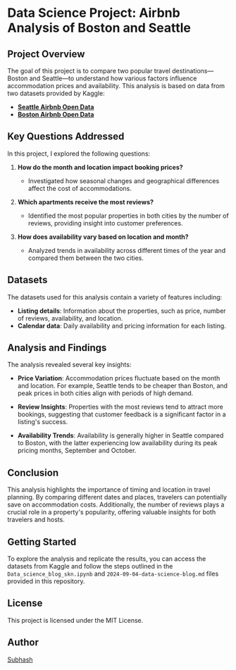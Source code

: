 # Data Science Project: Airbnb Analysis of Boston and Seattle

## Project Overview

The goal of this project is to compare two popular travel destinations—Boston and Seattle—to understand how various factors influence accommodation prices and availability. This analysis is based on data from two datasets provided by Kaggle:

- **[Seattle Airbnb Open Data](https://www.kaggle.com/airbnb/seattle)**
- **[Boston Airbnb Open Data](https://www.kaggle.com/airbnb/boston)**

## Key Questions Addressed

In this project, I explored the following questions:

1. **How do the month and location impact booking prices?**
   - Investigated how seasonal changes and geographical differences affect the cost of accommodations.
  
2. **Which apartments receive the most reviews?**
   - Identified the most popular properties in both cities by the number of reviews, providing insight into customer preferences.

3. **How does availability vary based on location and month?**
   - Analyzed trends in availability across different times of the year and compared them between the two cities.

## Datasets

The datasets used for this analysis contain a variety of features including:

- **Listing details**: Information about the properties, such as price, number of reviews, availability, and location.
- **Calendar data**: Daily availability and pricing information for each listing.

## Analysis and Findings

The analysis revealed several key insights:

- **Price Variation**: Accommodation prices fluctuate based on the month and location. For example, Seattle tends to be cheaper than Boston, and peak prices in both cities align with periods of high demand.
  
- **Review Insights**: Properties with the most reviews tend to attract more bookings, suggesting that customer feedback is a significant factor in a listing's success.
  
- **Availability Trends**: Availability is generally higher in Seattle compared to Boston, with the latter experiencing low availability during its peak pricing months, September and October.

## Conclusion

This analysis highlights the importance of timing and location in travel planning. By comparing different dates and places, travelers can potentially save on accommodation costs. Additionally, the number of reviews plays a crucial role in a property's popularity, offering valuable insights for both travelers and hosts.

## Getting Started

To explore the analysis and replicate the results, you can access the datasets from Kaggle and follow the steps outlined in the `Data_science_blog_skn.ipynb` and `2024-09-04-data-science-blog.md` files provided in this repository.

## License

This project is licensed under the MIT License.

## Author

[Subhash](https://github.com/sknevhal)

